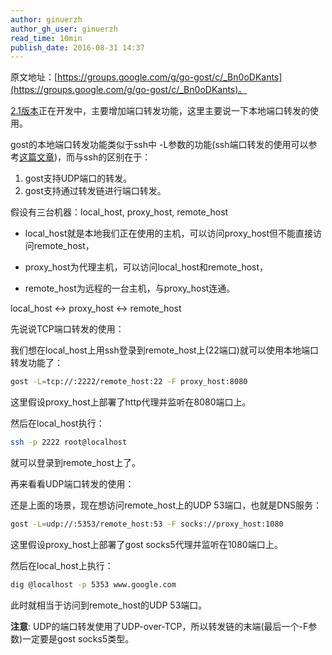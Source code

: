 ```yaml
---
author: ginuerzh
author_gh_user: ginuerzh
read_time: 10min
publish_date: 2016-08-31 14:37
---
```


原文地址：[https://groups.google.com/g/go-gost/c/_Bn0oDKants](https://groups.google.com/g/go-gost/c/_Bn0oDKants)。

[2.1版本](https://github.com/ginuerzh/gost/tree/2.1)正在开发中，主要增加端口转发功能，这里主要说一下本地端口转发的使用。

gost的本地端口转发功能类似于ssh中 -L参数的功能(ssh端口转发的使用可以参考[这篇文章](http://www.ruanyifeng.com/blog/2011/12/ssh_port_forwarding.html))，而与ssh的区别在于：

1. gost支持UDP端口的转发。
2. gost支持通过转发链进行端口转发。

假设有三台机器：local_host, proxy_host, remote_host

* local_host就是本地我们正在使用的主机，可以访问proxy_host但不能直接访问remote_host，

* proxy_host为代理主机，可以访问local_host和remote_host，

* remote_host为远程的一台主机，与proxy_host连通。

local_host <-> proxy_host <-> remote_host

先说说TCP端口转发的使用：

我们想在local_host上用ssh登录到remote_host上(22端口)就可以使用本地端口转发功能了：

```bash
gost -L=tcp://:2222/remote_host:22 -F proxy_host:8080
```

这里假设proxy_host上部署了http代理并监听在8080端口上。

然后在local_host执行：

```bash
ssh -p 2222 root@localhost
```

就可以登录到remote_host上了。

再来看看UDP端口转发的使用：

还是上面的场景，现在想访问remote_host上的UDP 53端口，也就是DNS服务：

```bash
gost -L=udp://:5353/remote_host:53 -F socks://proxy_host:1080
```

这里假设proxy_host上部署了gost socks5代理并监听在1080端口上。

然后在local_host上执行：

```bash
dig @localhost -p 5353 www.google.com
```

此时就相当于访问到remote_host的UDP 53端口。

**注意**: UDP的端口转发使用了UDP-over-TCP，所以转发链的末端(最后一个-F参数)一定要是gost socks5类型。